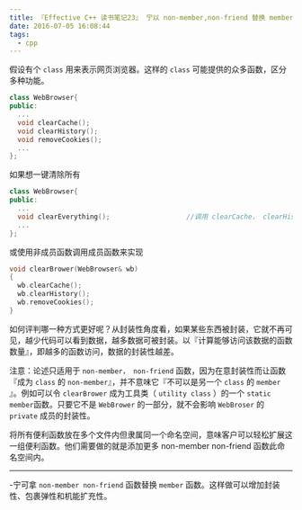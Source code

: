```yaml
---
title: 『Effective C++ 读书笔记23』 宁以 non-member,non-friend 替换 member 函数
date: 2016-07-05 16:08:44
tags:
  - cpp
---
```


假设有个 `class` 用来表示网页浏览器。这样的 `class` 可能提供的众多函数，区分多种功能。

<!-- more -->
```cpp
class WebBrowser{
public:
  ...
  void clearCache();
  void clearHistory();
  void removeCookies();
  ...
};
```
如果想一键清除所有

```cpp
class WebBrowser{
public:
  ...
  void clearEverything();                   //调用 clearCache， clearHistory， removeCookies
  ...
};
```

或使用非成员函数调用成员函数来实现
```cpp
void clearBrower(WebBrowser& wb)
{
  wb.clearCache();
  wb.clearHistory();
  wb.removeCookies();
}
```

如何评判哪一种方式更好呢？从封装性角度看，如果某些东西被封装，它就不再可见，越少代码可以看到数据，越多数据可被封装。以『计算能够访问该数据的函数数量』，即越多的函数访问，数据的封装性越差。

注意：论述只适用于 `non-member， non-friend` 函数，因为在意封装性而让函数『成为 `class` 的 `non-member`』，并不意味它『不可以是另一个 `class` 的 `member` 』。例如可以令 `clearBrower` 成为工具类（ `utility class` ）的一个 `static member`函数。只要它不是 `WebBrower` 的一部分，就不会影响 `WebBroser` 的 `private` 成员的封装性。

将所有便利函数放在多个文件内但隶属同一个命名空间，意味客户可以轻松扩展这一组便利函数。他们需要做的就是添加更多 non-member non-friend 函数此命名空间内。

---

-宁可拿 `non-member non-friend` 函数替换 `member` 函数。这样做可以增加封装性、包裹弹性和机能扩充性。
